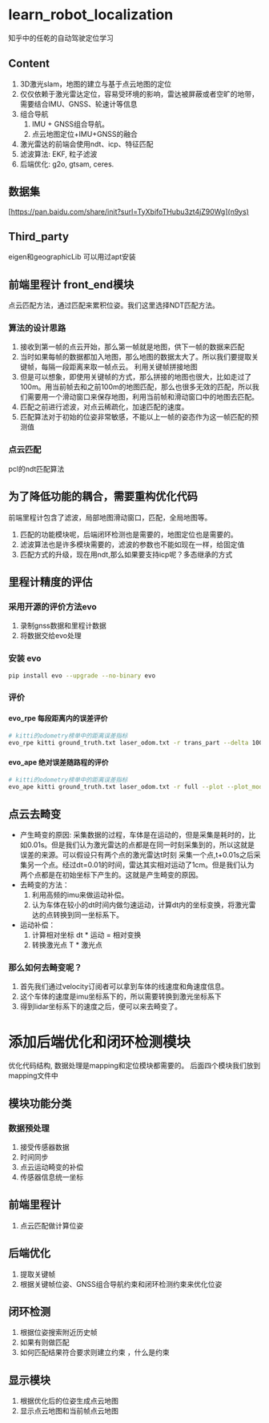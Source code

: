 # learn_robot_localization
知乎中的任乾的自动驾驶定位学习

## Content
1. 3D激光slam，地图的建立与基于点云地图的定位
2. 仅仅依赖于激光雷达定位，容易受环境的影响，雷达被屏蔽或者空旷的地带，
需要结合IMU、GNSS、轮速计等信息
3. 组合导航
    1. IMU + GNSS组合导航。
    2. 点云地图定位+IMU+GNSS的融合
4. 激光雷达的前端会使用ndt、icp、特征匹配
5. 滤波算法: EKF, 粒子滤波
6. 后端优化: g2o, gtsam, ceres.

## 数据集 
[https://pan.baidu.com/share/init?surl=TyXbifoTHubu3zt4jZ90Wg](n9ys)



## Third_party
eigen和geographicLib
可以用过apt安装

## 前端里程计 front_end模块
点云匹配方法，通过匹配来累积位姿。我们这里选择NDT匹配方法。
### 算法的设计思路
1. 接收到第一帧的点云开始，那么第一帧就是地图，供下一帧的数据来匹配 
2. 当时如果每帧的数据都加入地图，那么地图的数据太大了。所以我们要提取关键帧，每隔一段距离来取一帧点云。
  利用关键帧拼接地图
3. 但是可以想象，即使用关键帧的方式，那么拼接的地图也很大，比如走过了100m。用当前帧去和之前100m的地图匹配，那么也很多无效的匹配，所以我们需要用一个滑动窗口来保存地图，利用当前帧和滑动窗口中的地图去匹配。
4. 匹配之前进行滤波，对点云稀疏化，加速匹配的速度。
5. 匹配算法对于初始的位姿非常敏感，不能以上一帧的姿态作为这一帧匹配的预测值

### 点云匹配
pcl的ndt匹配算法

## 为了降低功能的耦合，需要重构优化代码
前端里程计包含了滤波，局部地图滑动窗口，匹配，全局地图等。
1. 匹配的功能模块呢，后端闭环检测也是需要的，地图定位也是需要的。
2. 滤波算法也是许多模块需要的，滤波的参数也不能如现在一样，给固定值
3. 匹配方式的升级，现在用ndt,那么如果要支持icp呢？多态继承的方式


## 里程计精度的评估
### 采用开源的评价方法evo
1. 录制gnss数据和里程计数据
2. 将数据交给evo处理

### 安装 evo
```bash
pip install evo --upgrade --no-binary evo
```

### 评价
#### evo_rpe 每段距离内的误差评价
```bash
# kitti的odometry榜单中的距离误差指标
evo_rpe kitti ground_truth.txt laser_odom.txt -r trans_part --delta 100 --plot --plot_mode xyz
```

#### evo_ape 绝对误差随路程的评价
```bash
# kitti的odometry榜单中的距离误差指标
evo_ape kitti ground_truth.txt laser_odom.txt -r full --plot --plot_mode xyz
```

## 点云去畸变
* 产生畸变的原因:
  采集数据的过程，车体是在运动的，但是采集是耗时的，比如0.01s。但是我们认为激光雷达的点都是在同一时刻采集到的，所以这就是误差的来源。可以假设只有两个点的激光雷达t时刻 采集一个点,t+0.01s之后采集另一个点。经过dt=0.01的时间，雷达其实相对运动了1cm。但是我们认为两个点都是在初始坐标下产生的。这就是产生畸变的原因。
* 去畸变的方法：
  1. 利用高频的imu来做运动补偿。
  2. 认为车体在较小的dt时间内做匀速运动，计算dt内的坐标变换，将激光雷达的点转换到同一坐标系下。
* 运动补偿：
  1. 计算相对坐标
    dt * 运动 = 相对变换
  2. 转换激光点
   T * 激光点

### 那么如何去畸变呢？
1. 首先我们通过velocity订阅者可以拿到车体的线速度和角速度信息。
2. 这个车体的速度是imu坐标系下的，所以需要转换到激光坐标系下
3. 得到lidar坐标系下的速度之后，便可以来去畸变了。


# 添加后端优化和闭环检测模块
优化代码结构, 数据处理是mapping和定位模块都需要的。
后面四个模块我们放到mapping文件中
## 模块功能分类
### 数据预处理
1. 接受传感器数据
2. 时间同步
3. 点云运动畸变的补偿
4. 传感器信息统一坐标
## 前端里程计
 1. 点云匹配做计算位姿
 ## 后端优化
 1. 提取关键帧
 2. 根据关键帧位姿、GNSS组合导航约束和闭环检测约束来优化位姿
 ## 闭环检测
 1. 根据位姿搜索附近历史帧
 2. 如果有则做匹配
 3. 如何匹配结果符合要求则建立约束 ，什么是约束
 ## 显示模块
 1. 根据优化后的位姿生成点云地图
 2. 显示点云地图和当前帧点云地图
